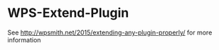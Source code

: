 # WPS-Extend-Plugin

See http://wpsmith.net/2015/extending-any-plugin-properly/ for more information
